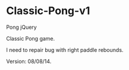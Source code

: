 Classic-Pong-v1
===============

Pong jQuery


Classic Pong game.

I need to repair bug with right paddle rebounds.

Version: 08/08/14.
